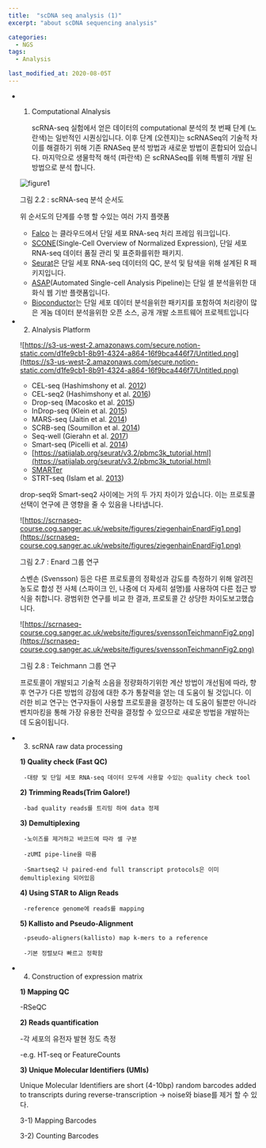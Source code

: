 ```yaml
---
title:  "scDNA seq analysis (1)"
excerpt: "about scDNA sequencing analysis"

categories:
  - NGS
tags:
  - Analysis

last_modified_at: 2020-08-05T
---
```



- 1. Computational Alnalysis
    
     scRNA-seq 실험에서 얻은 데이터의 computational 분석의 첫 번째 단계 (노란색)는 일반적인 시퀀싱입니다. 이후 단계 (오렌지)는 scRNASeq의 기술적 차이를 해결하기 위해 기존 RNASeq 분석 방법과 새로운 방법이 혼합되어 있습니다. 마지막으로 생물학적 해석 (파란색) 은 scRNASeq를 위해 특별히 개발 된 방법으로 분석 합니다.
    
    ![figure1](./figures/2020-04-12-1.png)
    
    그림 2.2 : scRNA-seq 분석 순서도
    
    위 순서도의 단계를 수행 할 수있는 여러 가지 플랫폼
    
    - [Falco](https://github.com/VCCRI/Falco/) 는 클라우드에서 단일 세포 RNA-seq 처리 프레임 워크입니다.
    - [SCONE](https://github.com/YosefLab/scone)(Single-Cell Overview of Normalized Expression), 단일 세포 RNA-seq 데이터 품질 관리 및 표준화를위한 패키지.
    - [Seurat](http://satijalab.org/seurat/)은 단일 세포 RNA-seq 데이터의 QC, 분석 및 탐색을 위해 설계된 R 패키지입니다.
    - [ASAP](https://asap.epfl.ch/)(Automated Single-cell Analysis Pipeline)는 단일 셀 분석을위한 대화식 웹 기반 플랫폼입니다.
    - [Bioconductor](https://master.bioconductor.org/packages/release/workflows/html/simpleSingleCell.html)는 단일 세포 데이터 분석을위한 패키지를 포함하여 처리량이 많은 게놈 데이터 분석을위한 오픈 소스, 공개 개발 소프트웨어 프로젝트입니다
- 2. Alnalysis Platform
    
    
    ![https://s3-us-west-2.amazonaws.com/secure.notion-static.com/d1fe9cb1-8b91-4324-a864-16f9bca446f7/Untitled.png](https://s3-us-west-2.amazonaws.com/secure.notion-static.com/d1fe9cb1-8b91-4324-a864-16f9bca446f7/Untitled.png)
    
    - CEL-seq (Hashimshony et al. [2012](https://scrnaseq-course.cog.sanger.ac.uk/website/introduction-to-single-cell-rna-seq.html#ref-Hashimshony2012-kd))
    - CEL-seq2 (Hashimshony et al. [2016](https://scrnaseq-course.cog.sanger.ac.uk/website/introduction-to-single-cell-rna-seq.html#ref-Hashimshony2016-lx))
    - Drop-seq (Macosko et al. [2015](https://scrnaseq-course.cog.sanger.ac.uk/website/introduction-to-single-cell-rna-seq.html#ref-Macosko2015-ix))
    - InDrop-seq (Klein et al. [2015](https://scrnaseq-course.cog.sanger.ac.uk/website/introduction-to-single-cell-rna-seq.html#ref-Klein2015-kz))
    - MARS-seq (Jaitin et al. [2014](https://scrnaseq-course.cog.sanger.ac.uk/website/introduction-to-single-cell-rna-seq.html#ref-Jaitin2014-ko))
    - SCRB-seq (Soumillon et al. [2014](https://scrnaseq-course.cog.sanger.ac.uk/website/introduction-to-single-cell-rna-seq.html#ref-Soumillon2014-eu))
    - Seq-well (Gierahn et al. [2017](https://scrnaseq-course.cog.sanger.ac.uk/website/introduction-to-single-cell-rna-seq.html#ref-Gierahn2017-es))
    - Smart-seq (Picelli et al. [2014](https://scrnaseq-course.cog.sanger.ac.uk/website/introduction-to-single-cell-rna-seq.html#ref-Picelli2014-ic))
    - [https://satijalab.org/seurat/v3.2/pbmc3k_tutorial.html](https://satijalab.org/seurat/v3.2/pbmc3k_tutorial.html)
    - [SMARTer](http://www.clontech.com/US/Products/cDNA_Synthesis_and_Library_Construction/Next_Gen_Sequencing_Kits/Total_RNA-Seq/Universal_RNA_Seq_Random_Primed)
    - STRT-seq (Islam et al. [2013](https://scrnaseq-course.cog.sanger.ac.uk/website/introduction-to-single-cell-rna-seq.html#ref-Islam2014-cn))
    
    drop-seq와 Smart-seq2 사이에는 거의 두 가지 차이가 있습니다. 이는 프로토콜 선택이 연구에 큰 영향을 줄 수 있음을 나타냅니다.
    
    ![https://scrnaseq-course.cog.sanger.ac.uk/website/figures/ziegenhainEnardFig1.png](https://scrnaseq-course.cog.sanger.ac.uk/website/figures/ziegenhainEnardFig1.png)
    
    그림 2.7 : Enard 그룹 연구
    
    스벤손 (Svensson) 등은 다른 프로토콜의 정확성과 감도를 측정하기 위해 알려진 농도로 합성 전 사체 (스파이크 인, 나중에 더 자세히 설명)를 사용하여 다른 접근 방식을 취합니다. 광범위한 연구를 비교 한 결과, 프로토콜 간 상당한 차이도보고했습니다.
    
    ![https://scrnaseq-course.cog.sanger.ac.uk/website/figures/svenssonTeichmannFig2.png](https://scrnaseq-course.cog.sanger.ac.uk/website/figures/svenssonTeichmannFig2.png)
    
    그림 2.8 : Teichmann 그룹 연구
    
    프로토콜이 개발되고 기술적 소음을 정량화하기위한 계산 방법이 개선됨에 따라, 향후 연구가 다른 방법의 강점에 대한 추가 통찰력을 얻는 데 도움이 될 것입니다. 이러한 비교 연구는 연구자들이 사용할 프로토콜을 결정하는 데 도움이 될뿐만 아니라 벤치마킹을 통해 가장 유용한 전략을 결정할 수 있으므로 새로운 방법을 개발하는 데 도움이됩니다.
    
- 3. scRNA raw data processing
    
    **1) Quality check (Fast QC)**
    
       -대량 및 단일 세포 RNA-seq 데이터 모두에 사용할 수있는 quality check tool
    
    **2) Trimming Reads(Trim Galore!)**
    
       -bad quality reads를 트리밍 하여 data 정제
    
    **3) Demultiplexing**
    
       -노이즈를 제거하고 바코드에 따라 셀 구분
    
       -zUMI pipe-line을 따름
    
       -Smartseq2 나 paired-end full transcript protocols은 이미 demultiplexing 되어있음
    
    **4) Using STAR to Align Reads**
    
       -reference genome에 reads를 mapping
    
    **5) Kallisto and Pseudo-Alignment**
    
       -pseudo-aligners(kallisto) map k-mers to a reference
    
       -기본 정렬보다 빠르고 정확함
    
- 4. Construction of expression matrix
    
    **1) Mapping QC**
    
    -RSeQC
    
    **2) Reads quantification**
    
    -각 세포의 유전자 발현 정도 측정
    
    -e.g. HT-seq or FeatureCounts
    
    **3) Unique Molecular Identifiers (UMIs)**
    
    Unique Molecular Identifiers are short (4-10bp) random barcodes added to transcripts during reverse-transcription → noise와 biase를 제거 할 수 있다.
    
    3-1) Mapping Barcodes
    
    3-2) Counting Barcodes